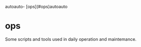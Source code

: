 
<!-- TOC -->autoauto- [ops](#ops)autoauto<!-- /TOC -->

# ops

Some scripts and tools used in daily operation and maintemance.
